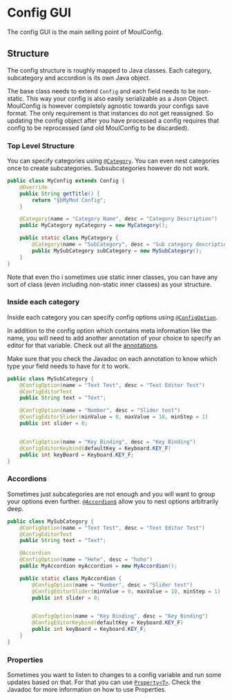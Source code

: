 # Config GUI

The config GUI is the main selling point of MoulConfig.

## Structure

The config structure is roughly mapped to Java classes. Each category, subcategory and accordion is its own Java object.

The base class needs to extend `Config` and each field needs to be non-static. This way your config is also easily
serializable as a Json Object. MoulConfig is however completely agnostic towards your configs save format. The only
requirement is that instances do not get reassigned. So updating the config object after you have processed a config
requires that config to be reprocessed (and old MoulConfig to be discarded).

### Top Level Structure

You can specify categories
using [`@Category`](../javadocs/common/io.github.moulberry.moulconfig.annotations/-category/index.html).
You can even nest categories once to create subcategories. Subsubcategories however do not work.

```java
public class MyConfig extends Config {
    @Override
    public String getTitle() {
        return "§bMyMod Config";
    }

    @Category(name = "Category Name", desc = "Category Description")
    public MyCategory myCategory = new MyCategory();

    public static class MyCategory {
        @Category(name = "SubCategory", desc = "Sub category description")
        public MySubCategory subCategory = new MySubCategory();
    }
}
```

Note that even tho i sometimes use static inner classes, you can have any sort of class (even including non-static
inner classes) as your structure.

### Inside each category

Inside each category you can specify config options
using [`@ConfigOption`](../javadocs/common/io.github.moulberry.moulconfig.annotations/-config-option/index.html).

In addition to the config option which contains meta information like the name, you will need to add another annotation
of your choice to specify an editor for that variable. Check out all
the [annotations](../javadocs/common/io.github.moulberry.moulconfig.annotations/index.html).

Make sure that you check the Javadoc on each annotation to know which type your field needs to have for it to work.

```java
public class MySubCategory {
    @ConfigOption(name = "Text Test", desc = "Text Editor Test")
    @ConfigEditorText
    public String text = "Text";

    @ConfigOption(name = "Number", desc = "Slider test")
    @ConfigEditorSlider(minValue = 0, maxValue = 10, minStep = 1)
    public int slider = 0;


    @ConfigOption(name = "Key Binding", desc = "Key Binding")
    @ConfigEditorKeybind(defaultKey = Keyboard.KEY_F)
    public int keyBoard = Keyboard.KEY_F;
}
```

### Accordions

Sometimes just subcategories are not enough and you will want to group your options even
further. [`@Accordion`s](../javadocs/common/io.github.moulberry.moulconfig.annotations/-accordion/index.html)
allow you to nest options arbitrarily deep.

```java
public class MySubCategory {
    @ConfigOption(name = "Text Test", desc = "Text Editor Test")
    @ConfigEditorText
    public String text = "Text";

    @Accordion
    @ConfigOption(name = "Hehe", desc = "hoho")
    public MyAccordion myAccordion = new MyAccordion();

    public static class MyAccordion {
        @ConfigOption(name = "Number", desc = "Slider test")
        @ConfigEditorSlider(minValue = 0, maxValue = 10, minStep = 1)
        public int slider = 0;


        @ConfigOption(name = "Key Binding", desc = "Key Binding")
        @ConfigEditorKeybind(defaultKey = Keyboard.KEY_F)
        public int keyBoard = Keyboard.KEY_F;
    }
}
```

### Properties

Sometimes you want to listen to changes to a config variable and run some updates based on that. For that you can use
[`Property<T>`](../javadocs/common/io.github.moulberry.moulconfig.observer/-property/index.html). Check the Javadoc for
more information on how to use Properties.

